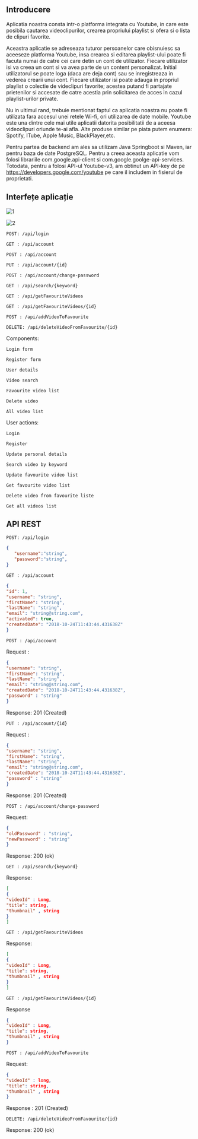 ## Introducere 


Aplicatia noastra consta intr-o platforma integrata cu Youtube, in care este posibila cautarea videoclipurilor, crearea propriului playlist si ofera si o lista de clipuri favorite.

Aceastra aplicatie se adreseaza tuturor persoanelor care obisnuiesc sa aceeseze platforma Youtube, insa crearea si editarea playlist-ului poate fi facuta numai de catre cei care detin un cont de utilizator. 
Fiecare utilizator isi va creea un cont si va avea parte de un content personalizat.
Initial utilizatorul se poate loga (daca are deja cont) sau se inregistreaza in vederea crearii unui cont.
Fiecare utilizator isi poate adauga in propriul playlist o colectie de videclipuri favorite; acestea putand fi partajate prietenilor si accesate de catre acestia prin solicitarea de acces in cazul playlist-urilor private. 

Nu in ultimul rand, trebuie mentionat faptul ca aplicatia noastra nu poate fi utilizata fara accesul unei retele Wi-fi, ori utilizarea de date mobile.
Youtube este una dintre cele mai utile aplicatii datorita posibilitatii de a aceesa videoclipuri oriunde te-ai afla. Alte produse similar pe piata putem enumera: Spotify, ITube, Apple Music, BlackPlayer,etc. 

Pentru partea de backend am ales sa utilizam Java Springboot si Maven, iar pentru baza de date PostgreSQL.
Pentru a creea aceasta aplicatie vom folosi librariile com.google.api-client si com.google.goolge-api-services.
Totodata, pentru a folosi API-ul Youtube-v3, am obtinut un API-key de pe https://developers.google.com/youtube pe care il includem in fisierul de proprietati.

            


## Interfețe aplicație

![1](https://github.com/cosminbaciu/utech/blob/master/mock-ups/mock1.jpg)

![2](https://github.com/cosminbaciu/utech/blob/master/mock-ups/mock2.jpg)




```
POST: /api/login
```

```
GET : /api/account
```

```
POST : /api/account
```

```
PUT : /api/account/{id}
```

```
POST : /api/account/change-password
```

```
GET : /api/search/{keyword}
```

```
GET : /api/getFavouriteVideos
```

```
GET : /api/getFavouriteVideos/{id}
```

```
POST : /api/addVideoToFavourite
```

```
DELETE: /api/deleteVideoFromFavourite/{id}
```

Components:

```
Login form
```
```
Register form
```
```
User details
```
```
Video search
```
```
Favourite video list
```
```
Delete video
```
```
All video list
```

User actions:

```
Login
```
```
Register
```
```
Update personal details
```
```
Search video by keyword
```
```
Update favourite video list
```
```
Get favourite video list
```
```
Delete video from favourite liste
```
```
Get all videos list
```




## API REST


```
POST: /api/login
```

```JSON
{
   "username":"string",
   "password":"string",
}
```

```
GET : /api/account
```


```JSON
{
"id": 1,
"username": "string",
"firstName": "string",
"lastName": "string",
"email": "string@string.com",
"activated": true,
"createdDate": "2018-10-24T11:43:44.431638Z"
}
```

```
POST : /api/account
```


Request :

```JSON
{
"username": "string",
"firstName": "string",
"lastName": "string",
"email": "string@string.com",
"createdDate": "2018-10-24T11:43:44.431638Z",
"password" : "string"
}
```

Response: 201 (Created)

```
PUT : /api/account/{id}
```

Request :

```JSON
{
"username": "string",
"firstName": "string",
"lastName": "string",
"email": "string@string.com",
"createdDate": "2018-10-24T11:43:44.431638Z",
"password" : "string"
}
```

Response: 201 (Created)

```
POST : /api/account/change-password
```


Request:

```JSON
{
"oldPassword" : "string",
"newPassword" : "string"
}
```

Response: 200 (ok)

```
GET : /api/search/{keyword}
```

Response:

```JSON
[
{
"videoId" : Long,
"title": string,
"thumbnail" , string
}
]

```


```
GET : /api/getFavouriteVideos
```

Response:

```JSON
[
{
"videoId" : Long,
"title": string,
"thumbnail" , string
}
]
```


```
GET : /api/getFavouriteVideos/{id}
```

Response

```JSON
{
"videoId" : Long,
"title": string,
"thumbnail" , string
}
```

```
POST : /api/addVideoToFavourite
```

Request:

```JSON
{
"videoId" : long,
"title": string,
"thumbnail" , string
}
```

Response : 201 (Created)

```
DELETE: /api/deleteVideoFromFavourite/{id}
```

Response: 200 (ok)
